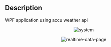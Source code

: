 ﻿## Description

WPF application using accu weather api

<p align="center">
  <img src="https://drive.google.com/file/d/1dRQ5XHrj2ypVw2pXvnBc1lB7PETOEOtG" alt="system" />
</p>  
<p align="center">
  <img src="https://drive.google.com/file/d/1PWq-oCFwsRyjmGJ3kPkIc9hx8paCHE-O" alt="realtime-data-page" />
</p> 